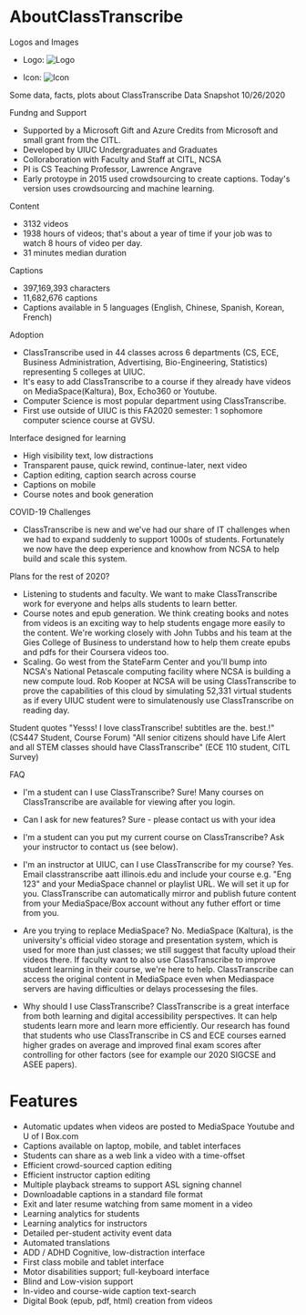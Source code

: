 # AboutClassTranscribe

Logos and Images
* Logo: 
![Logo](https://raw.githubusercontent.com/classtranscribe/FrontEnd/staging/src/assets/images/brand-text-dark.png)


* Icon:
![Icon](https://raw.githubusercontent.com/classtranscribe/FrontEnd/fa1870c89637da9ee4142aa79bb2bb3f3acf4973/src/assets/images/logo-outline.svg)


Some data, facts, plots about ClassTranscribe
Data Snapshot 10/26/2020

Fundng and Support
* Supported by a Microsoft Gift and Azure Credits from Microsoft and small grant from the CITL.
* Developed by UIUC Undergraduates and Graduates
* Colloraboration with Faculty and Staff at CITL, NCSA
* PI is CS Teaching Professor, Lawrence Angrave
* Early protoype in 2015 used crowdsourcing to create captions. Today's version uses crowdsourcing and machine learning.

Content
* 3132 videos
* 1938 hours of videos; that's about a year of time if your job was to watch 8 hours of video per day.
* 31 minutes median duration

Captions
* 397,169,393 characters 
* 11,682,676 captions
* Captions available in 5 languages (English, Chinese, Spanish, Korean, French)

Adoption
* ClassTranscribe used in 44 classes across 6 departments (CS, ECE, Business Administration, Advertising, Bio-Engineering, Statistics) representing 5 colleges at UIUC.
* It's easy to add ClassTranscribe to a course if they already have videos on MediaSpace(Kaltura), Box, Echo360 or Youtube.
* Computer Science is most popular department using ClassTranscribe.
* First use outside of UIUC is this FA2020 semester: 1 sophomore computer science course at GVSU.

Interface designed for learning
* High visibility text, low distractions
* Transparent pause, quick rewind, continue-later, next video
* Caption editing, caption search across course
* Captions on mobile
* Course notes and book generation

COVID-19 Challenges
* ClassTranscribe is new and we've had our share of IT challenges when we had to expand suddenly to support 1000s of students. Fortunately we now have the deep experience and knowhow from NCSA to help build and scale this system.

Plans for the rest of 2020?
* Listening to students and faculty. We want to make ClassTranscribe work for everyone and helps alls students to learn better.
* Course notes and epub generation. We think creating books and notes from videos is an exciting way to help students engage more easily to the content. We're working closely with John Tubbs and his team at the Gies College of Business to understand how to help them create epubs and pdfs for their Coursera videos too.
* Scaling. Go west from the StateFarm Center and you'll bump into NCSA's National Petascale computing facility where NCSA is building a new compute loud. Rob Kooper at NCSA will be using ClassTranscribe to prove the capabilities of this cloud by simulating 52,331 virtual students as if every UIUC student were to simulatenously use ClassTranscribe on reading day. 

Student quotes
"Yesss! I love classTranscribe! subtitles are the. best.!" (CS447 Student, Course Forum)
"All senior citizens should have Life Alert and all STEM classes should have ClassTranscribe" (ECE 110 student, CITL Survey)

FAQ

* I'm a student can I use ClassTranscribe? Sure! Many courses on ClassTranscribe are available for viewing after you login.

* Can I ask for new features? Sure - please contact us with your idea
* I'm a student can you put my current course on ClassTranscribe? Ask your instructor to contact us (see below).

* I'm an  instructor at UIUC, can I use ClassTranscribe for my course? Yes. Email classtranscribe aatt illinois.edu and include your course e.g. "Eng 123" and your MediaSpace channel or playlist URL. We will set it up for you. ClassTranscribe can automatically mirror and publish future content from your MediaSpace/Box account without any futher effort or time from you.

* Are you trying to replace MediaSpace? No. MediaSpace (Kaltura), is the university's official video storage and presentation system, which is used for more than just classes; we still suggest that faculty upload their videos there. If faculty want to also use ClassTranscribe to improve student learning in their course, we're here to help. ClassTranscribe can access the original content in MediaSpace even when Mediaspace servers are having difficulties or delays processesing the files.

* Why should I use ClassTranscribe? ClassTranscribe is a great interface from both learning and digital accessibility perspectives. It can help students learn more and learn more efficiently. Our research has found that students who use ClassTranscribe in CS and ECE courses earned higher grades on average and improved final exam scores after controlling for other factors (see for example our 2020 SIGCSE and ASEE papers).

# Features

* Automatic updates when videos are posted to MediaSpace Youtube and U of I Box.com
* Captions available on laptop, mobile, and tablet interfaces 
* Students can share as a web link a video with a time-offset 
* Efficient crowd-sourced caption editing 
* Efficient instructor caption editing 
* Multiple playback streams to support ASL signing channel
* Downloadable captions in a standard file format 
* Exit and later resume watching from same moment in a video 
* Learning analytics for students 
* Learning analytics for instructors 
* Detailed per-student activity event data 
* Automated translations 
* ADD / ADHD Cognitive, low-distraction interface  
* First class mobile and tablet interface 
* Motor disabilities support; full-keyboard interface 
* Blind and Low-vision support 
* In-video and course-wide caption text-search 
* Digital Book (epub, pdf, html) creation from videos

